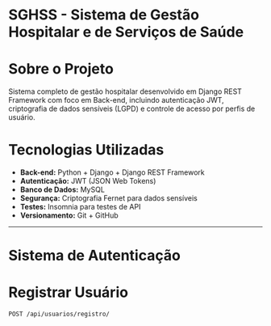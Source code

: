 # SGHSS - Sistema de Gestão Hospitalar e de Serviços de Saúde

# Sobre o Projeto
Sistema completo de gestão hospitalar desenvolvido em Django REST Framework com foco em Back-end, incluindo autenticação JWT, criptografia de dados sensíveis (LGPD) e controle de acesso por perfis de usuário.


# Tecnologias Utilizadas

- **Back-end:** Python + Django + Django REST Framework
- **Autenticação:** JWT (JSON Web Tokens)
- **Banco de Dados:** MySQL
- **Segurança:** Criptografia Fernet para dados sensíveis
- **Testes:** Insomnia para testes de API
- **Versionamento:** Git + GitHub

---

# Sistema de Autenticação

# Registrar Usuário
```http
POST /api/usuarios/registro/